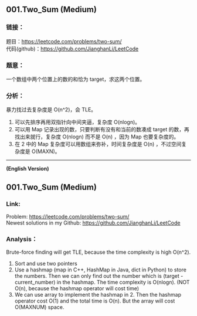 ## 001.Two_Sum (Medium)  
  
### **链接**：  
题目：https://leetcode.com/problems/two-sum/  
代码(github)：https://github.com/JianghanLi/LeetCode  
  
### **题意**：  
一个数组中两个位置上的数的和恰为 target，求这两个位置。  
  
### **分析**：  
暴力找过去复杂度是 O(n^2)，会 TLE。  
  
1. 可以先排序再用双指针向中间夹逼，复杂度 O(nlogn)。  
2. 可以用 Map 记录出现的数，只要判断有没有和当前的数凑成 target 的数，再找出来就行，复杂度 O(nlogn) 而不是 O(n) ，因为 Map 也要复杂度的。  
3. 在 2 中的 Map 复杂度可以用数组来弥补，时间复杂度是 O(n) ，不过空间复杂度是 O(MAXN)。  
  
---  
  
**(English Version)**  
  
## 001.Two_Sum (Medium)  
  
### **Link**:  
Problem: https://leetcode.com/problems/two-sum/  
Newest solutions in my Github: https://github.com/JianghanLi/LeetCode  
  
### **Analysis**：  
Brute-force finding will get TLE, because the time complexity is high O(n^2).  
  
1. Sort and use two pointers  
2. Use a hashmap (map in C++, HashMap in Java, dict in Python) to store the numbers. Then we can only find out the number which is (target - current_number) in the hashmap. The time complexity is O(nlogn). (NOT O(n), because the hashmap operator will cost time)  
3. We can use array to implement the hashmap in 2. Then the hashmap operator cost O(1) and the total time is O(n). But the array will cost O(MAXNUM) space.  
  
